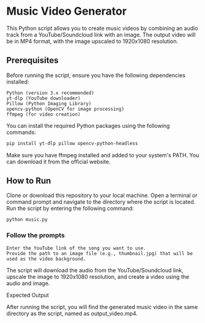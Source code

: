 # Music Video Generator

This Python script allows you to create music videos by combining an audio track from a YouTube/Soundcloud link with an image. The output video will be in MP4 format, with the image upscaled to 1920x1080 resolution.

## Prerequisites

Before running the script, ensure you have the following dependencies installed:

    Python (version 3.x recommended)
    yt-dlp (YouTube downloader)
    Pillow (Python Imaging Library)
    opencv-python (OpenCV for image processing)
    ffmpeg (for video creation)

You can install the required Python packages using the following commands:

```bash
pip install yt-dlp pillow opencv-python-headless
```

Make sure you have ffmpeg installed and added to your system's PATH. You can download it from the official website.

## How to Run

Clone or download this repository to your local machine.
Open a terminal or command prompt and navigate to the directory where the script is located.
Run the script by entering the following command:

```bash
python music.py
```

### Follow the prompts
    Enter the YouTube link of the song you want to use.
    Provide the path to an image file (e.g., thumbnail.jpg) that will be used as the video background.

The script will download the audio from the YouTube/Soundcloud link, upscale the image to 1920x1080 resolution, and create a video using the audio and image.

Expected Output

After running the script, you will find the generated music video in the same directory as the script, named as output_video.mp4.
